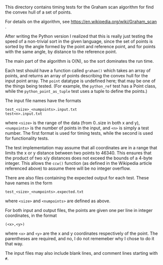 This directory contains timing tests for the Graham scan algorithm
for find the convex hull of a set of points.

For details on the algorithm,
see https://en.wikipedia.org/wiki/Graham_scan .

After writing the Python version I realized that this is really
just testing the speed of a non-trivial sort in the given
language, since the set of points is sorted by the angle
formed by the point and reference point, and for points
with the same angle, by distance to the reference point.

The main part of the algorithm is O(N),
so the sort dominates the run time.

Each test should have a function called `graham()`
which takes an array of points,
and returns an array of points describing the
convex hull for the input point array.
The `point` datatype is undefined here;
that may be one of the things being tested.
(For example, the `python_ref` test has a Point class,
while the `python_point_as_tuple` test uses a
tuple to define the points.)

The input file names have the formats
```
test_<size>_<numpoints>.input.txt
test<n>.input.txt
```
where `<size>` is the range of the data (from 0..size
in both x and y), `<numpoints>` is the number
of points in the input, and `<n>` is simply a test
number.  The first format is used for timing tests,
while the second is used for functionality tests.

The test implementation may assume that all coordinates
are in a range that limits the x or y distance between
two points to 46340.
This ensures that the product of two x/y distances does
not exceed the bounds of a 4-byte integer.
This allows the `ccw()`
function (as defined in the Wikipedia article referenced above)
to assume there will be no integer overflow.

There are also files containing the expected output
for each test.  These have names in the form
```
test_<size>_<numpoints>.expected.txt
```
where `<size>` and `<numpoints>` are defined as above.

For both input and output files,
the points are given one per line in integer coordinates,
in the format
```
(<x>,<y>)
```
where `<x>` and `<y>` are the x and y coordinates
respectively of the point.  The parentheses are
required, and no, I do not rememeber why I chose
to do it that way.

The input files may also include blank lines,
and comment lines starting with `#`.